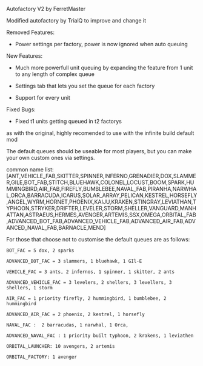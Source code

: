 Autofactory V2 by FerretMaster

Modified autofactory by TrialQ to improve and change it

Removed Features:

 - Power settings per factory, power is now ignored when auto queuing
 
 

New Features:

 - Much more powerfull unit queuing by expanding the feature from 1 unit to any length of complex queue

 - Settings tab that lets you set the queue for each factory
 
 - Support for every unit
 
 Fixed Bugs:
 
 - Fixed t1 units getting queued in t2 factorys


as with the original, highly recomended to use with the infinite build default mod

The default queues should be useable for most players, but you can make your own custom ones via settings.


common name list: [ANT,VEHICLE_FAB,SKITTER,SPINNER,INFERNO,GRENADIER,DOX,SLAMMER,GILE,BOT_FAB,STITCH,BLUEHAWK,COLONEL,LOCUST,BOOM,SPARK,HUMMINGBIRD,AIR_FAB,FIREFLY,BUMBLEBEE,NAVAL_FAB,PIRANHA,NARWHAL,ORCA,BARRACUDA,ICARUS,SOLAR_ARRAY,PELICAN,KESTREL,HORSEFLY,ANGEL,WYRM,HORNET,PHOENIX,KAIJU,KRAKEN,STINGRAY,LEVIATHAN,TYPHOON,STRYKER,DRIFTER,LEVELER,STORM,SHELLER,VANGUARD,MANHATTAN,ASTRAEUS,HERMES,AVENGER,ARTEMIS,SSX,OMEGA,ORBITAL_FAB,ADVANCED_BOT_FAB,ADVANCED_VEHICLE_FAB,ADVANCED_AIR_FAB,ADVANCED_NAVAL_FAB,BARNACLE,MEND]

For those that choose not to customise the default queues are as follows:


	BOT_FAC = 5 dox, 2 sparks

	ADVANCED_BOT_FAC = 3 slammers, 1 bluehawk, 1 GIl-E

	VEHICLE_FAC = 3 ants, 2 infernos, 1 spinner, 1 skitter, 2 ants

	ADVANCED_VEHICLE_FAC = 3 levelers, 2 shellers, 3 levellers, 3 shellers, 1 storm

	AIR_FAC = 1 priority firefly, 2 hummingbird, 1 bumblebee, 2 hummingbird

	ADVANCED_AIR_FAC = 2 phoenix, 2 kestrel, 1 horsefly

	NAVAL_FAC :  2 barracudas, 1 narwhal, 1 Orca,

	ADVANCED_NAVAL_FAC : 1 priority built typhoon, 2 krakens, 1 leviathen

	ORBITAL_LAUNCHER: 10 avengers, 2 artemis

	ORBITAL_FACTORY: 1 avenger

